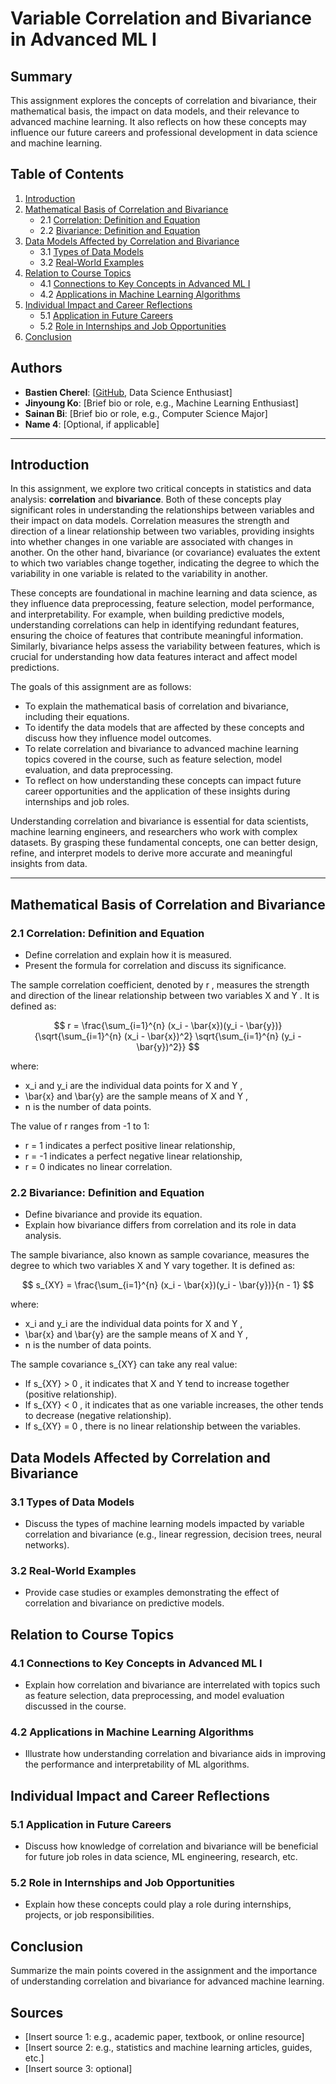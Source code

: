 # Variable Correlation and Bivariance in Advanced ML I

## Summary
This assignment explores the concepts of correlation and bivariance, their mathematical basis, the impact on data models, and their relevance to advanced machine learning. It also reflects on how these concepts may influence our future careers and professional development in data science and machine learning.

## Table of Contents
1. [Introduction](#introduction)
2. [Mathematical Basis of Correlation and Bivariance](#mathematical-basis-of-correlation-and-bivariance)
   - 2.1 [Correlation: Definition and Equation](#correlation-definition-and-equation)
   - 2.2 [Bivariance: Definition and Equation](#bivariance-definition-and-equation)
3. [Data Models Affected by Correlation and Bivariance](#data-models-affected-by-correlation-and-bivariance)
   - 3.1 [Types of Data Models](#types-of-data-models)
   - 3.2 [Real-World Examples](#real-world-examples)
4. [Relation to Course Topics](#relation-to-course-topics)
   - 4.1 [Connections to Key Concepts in Advanced ML I](#connections-to-key-concepts-in-advanced-ml-i)
   - 4.2 [Applications in Machine Learning Algorithms](#applications-in-machine-learning-algorithms)
5. [Individual Impact and Career Reflections](#individual-impact-and-career-reflections)
   - 5.1 [Application in Future Careers](#application-in-future-careers)
   - 5.2 [Role in Internships and Job Opportunities](#role-in-internships-and-job-opportunities)
6. [Conclusion](#conclusion)

## Authors
- **Bastien Cherel**: [[GitHub](https://github.com/BastienCherel), Data Science Enthusiast]
- **Jinyoung Ko**: [Brief bio or role, e.g., Machine Learning Enthusiast]
- **Sainan Bi**: [Brief bio or role, e.g., Computer Science Major]
- **Name 4**: [Optional, if applicable]

---

## Introduction

In this assignment, we explore two critical concepts in statistics and data analysis: **correlation** and **bivariance**. Both of these concepts play significant roles in understanding the relationships between variables and their impact on data models. Correlation measures the strength and direction of a linear relationship between two variables, providing insights into whether changes in one variable are associated with changes in another. On the other hand, bivariance (or covariance) evaluates the extent to which two variables change together, indicating the degree to which the variability in one variable is related to the variability in another.

These concepts are foundational in machine learning and data science, as they influence data preprocessing, feature selection, model performance, and interpretability. For example, when building predictive models, understanding correlations can help in identifying redundant features, ensuring the choice of features that contribute meaningful information. Similarly, bivariance helps assess the variability between features, which is crucial for understanding how data features interact and affect model predictions.

The goals of this assignment are as follows:
- To explain the mathematical basis of correlation and bivariance, including their equations.
- To identify the data models that are affected by these concepts and discuss how they influence model outcomes.
- To relate correlation and bivariance to advanced machine learning topics covered in the course, such as feature selection, model evaluation, and data preprocessing.
- To reflect on how understanding these concepts can impact future career opportunities and the application of these insights during internships and job roles.

Understanding correlation and bivariance is essential for data scientists, machine learning engineers, and researchers who work with complex datasets. By grasping these fundamental concepts, one can better design, refine, and interpret models to derive more accurate and meaningful insights from data.

---


## Mathematical Basis of Correlation and Bivariance

### 2.1 Correlation: Definition and Equation
- Define correlation and explain how it is measured.
- Present the formula for correlation and discuss its significance.


The sample correlation coefficient, denoted by  r , measures the strength and direction of the linear relationship between two variables  X  and  Y . It is defined as:

$$
r = \frac{\sum_{i=1}^{n} (x_i - \bar{x})(y_i - \bar{y})}{\sqrt{\sum_{i=1}^{n} (x_i - \bar{x})^2} \sqrt{\sum_{i=1}^{n} (y_i - \bar{y})^2}}
$$

where:
-  x_i  and  y_i  are the individual data points for  X  and  Y ,
-  \bar{x}  and  \bar{y}  are the sample means of  X  and  Y ,
-  n  is the number of data points.

The value of  r  ranges from -1 to 1:
-  r = 1  indicates a perfect positive linear relationship,
-  r = -1  indicates a perfect negative linear relationship,
-  r = 0  indicates no linear correlation.


### 2.2 Bivariance: Definition and Equation
- Define bivariance and provide its equation.
- Explain how bivariance differs from correlation and its role in data analysis.

The sample bivariance, also known as sample covariance, measures the degree to which two variables  X  and  Y  vary together. It is defined as:

$$
s_{XY} = \frac{\sum_{i=1}^{n} (x_i - \bar{x})(y_i - \bar{y})}{n - 1}
$$

where:
-  x_i  and  y_i  are the individual data points for  X  and  Y ,
-  \bar{x}  and  \bar{y}  are the sample means of  X  and  Y ,
-  n  is the number of data points.

The sample covariance  s_{XY}  can take any real value:
- If  s_{XY} > 0 , it indicates that  X  and  Y  tend to increase together (positive relationship).
- If  s_{XY} < 0 , it indicates that as one variable increases, the other tends to decrease (negative relationship).
- If  s_{XY} = 0 , there is no linear relationship between the variables.

## Data Models Affected by Correlation and Bivariance

### 3.1 Types of Data Models
- Discuss the types of machine learning models impacted by variable correlation and bivariance (e.g., linear regression, decision trees, neural networks).

### 3.2 Real-World Examples
- Provide case studies or examples demonstrating the effect of correlation and bivariance on predictive models.

## Relation to Course Topics

### 4.1 Connections to Key Concepts in Advanced ML I
- Explain how correlation and bivariance are interrelated with topics such as feature selection, data preprocessing, and model evaluation discussed in the course.

### 4.2 Applications in Machine Learning Algorithms
- Illustrate how understanding correlation and bivariance aids in improving the performance and interpretability of ML algorithms.

## Individual Impact and Career Reflections

### 5.1 Application in Future Careers
- Discuss how knowledge of correlation and bivariance will be beneficial for future job roles in data science, ML engineering, research, etc.

### 5.2 Role in Internships and Job Opportunities
- Explain how these concepts could play a role during internships, projects, or job responsibilities.

## Conclusion
Summarize the main points covered in the assignment and the importance of understanding correlation and bivariance for advanced machine learning.

## Sources
- [Insert source 1: e.g., academic paper, textbook, or online resource]
- [Insert source 2: e.g., statistics and machine learning articles, guides, etc.]
- [Insert source 3: optional]
